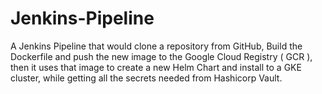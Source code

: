 # Jenkins-Pipeline
A Jenkins Pipeline that would clone a repository from GitHub, Build the Dockerfile and push the new image to the Google Cloud Registry ( GCR ), then it uses that image to create a new Helm Chart  and install to a GKE cluster, while getting all the secrets needed from Hashicorp Vault.
